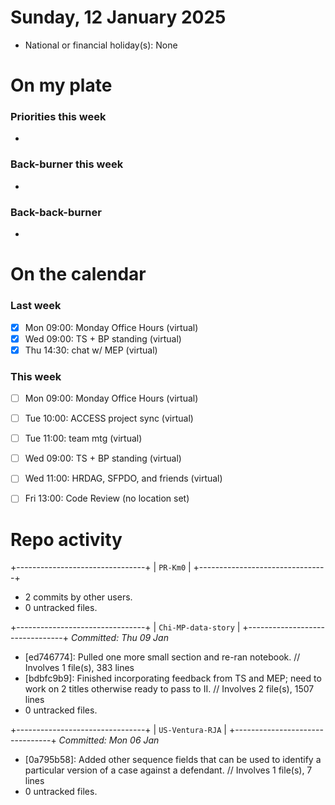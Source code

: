 # Sunday, 12 January 2025
- National or financial holiday(s):	None


# On my plate
### Priorities this week
- 

### Back-burner this week
- 

### Back-back-burner
- 


# On the calendar
### Last week
- [x] Mon 09:00: Monday Office Hours (virtual)
- [x] Wed 09:00: TS + BP standing (virtual)
- [x] Thu 14:30: chat w/ MEP (virtual)

### This week
- [ ] Mon 09:00: Monday Office Hours (virtual)
- [ ] Tue 10:00: ACCESS project sync (virtual)
- [ ] Tue 11:00: team mtg (virtual)
- [ ] Wed 09:00: TS + BP standing (virtual)
- [ ] Wed 11:00: HRDAG, SFPDO, and friends (virtual)
- [ ] Fri 13:00: Code Review (no location set)


# Repo activity

+--------------------------------+
|            `PR-Km0`            |
+--------------------------------+
* 2 commits by other users.
* 0 untracked files.

+--------------------------------+
|      `Chi-MP-data-story`       |
+--------------------------------+
_Committed: Thu 09 Jan_
* [ed746774]: Pulled one more small section and re-ran notebook. // Involves 1 file(s), 383 lines
* [bdbfc9b9]: Finished incorporating feedback from TS and MEP; need to work on 2 titles otherwise ready to pass to II. // Involves 2 file(s), 1507 lines
* 0 untracked files.

+--------------------------------+
|        `US-Ventura-RJA`        |
+--------------------------------+
_Committed: Mon 06 Jan_
* [0a795b58]: Added other sequence fields that can be used to identify a particular version of a case against a defendant. // Involves 1 file(s), 7 lines
* 0 untracked files.

